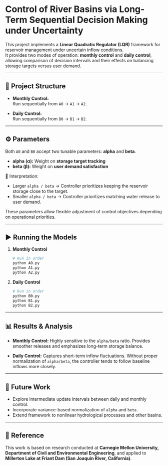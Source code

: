 # Control of River Basins via Long-Term Sequential Decision Making under Uncertainty

This project implements a **Linear Quadratic Regulator (LQR)** framework for reservoir management under uncertain inflow conditions.  
It provides two modes of operation: **monthly control** and **daily control**, allowing comparison of decision intervals and their effects on balancing storage targets versus user demand.

---

## 📂 Project Structure

- **Monthly Control:**  
  Run sequentially from `A0` → `A1` → `A2`.  

- **Daily Control:**  
  Run sequentially from `B0` → `B1` → `B2`.  

---

## ⚙️ Parameters

Both `A0` and `B0` accept two tunable parameters: **alpha** and **beta**.

- **alpha (α):** Weight on **storage target tracking**  
- **beta (β):** Weight on **user demand satisfaction**

📌 Interpretation:  
- Larger `alpha / beta` → Controller prioritizes keeping the reservoir storage close to the target.  
- Smaller `alpha / beta` → Controller prioritizes matching water release to user demand.  

These parameters allow flexible adjustment of control objectives depending on operational priorities.

---

## ▶️ Running the Models

1. **Monthly Control**
   ```bash
   # Run in order
   python A0.py
   python A1.py
   python A2.py


2. **Daily Control**

   ```bash
   # Run in order
   python B0.py
   python B1.py
   python B2.py
   ```

---

## 📊 Results & Analysis

* **Monthly Control:**
  Highly sensitive to the `alpha/beta` ratio. Provides smoother releases and emphasizes long-term storage balance.

* **Daily Control:**
  Captures short-term inflow fluctuations. Without proper normalization of `alpha/beta`, the controller tends to follow baseline inflows more closely.

---

## 🔮 Future Work

* Explore intermediate update intervals between daily and monthly control.
* Incorporate variance-based normalization of `alpha` and `beta`.
* Extend framework to nonlinear hydrological processes and other basins.

---

## 📖 Reference

This work is based on research conducted at **Carnegie Mellon University, Department of Civil and Environmental Engineering**, and applied to **Millerton Lake at Friant Dam (San Joaquin River, California)**.

```


